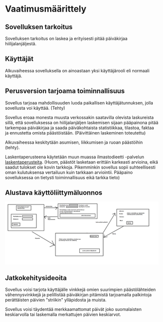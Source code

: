 # Vaatimusmäärittely

## Sovelluksen tarkoitus

Sovelluksen tarkoitus on laskea ja erityisesti pitää päiväkirjaa hiilijalanjäljestä.

## Käyttäjät

Alkuvaiheessa sovelluksella on ainoastaan yksi käyttäjärooli eli normaali käyttäjä.

## Perusversion tarjoama toiminnallisuus

Sovellus tarjoaa mahdollisuuden luoda paikallisen käyttäjätunnuksen, jolla sovellusta voi käyttää. (Tehty)

Sovellus eroaa monesta muusta verkossakin saatavilla olevista laskureista sillä, että sovelluksessa on hiilijalanjäljen laskemisen sijaan pääpainona pitää tarkempaa päiväkirjaa ja saada päiväkohtaista statistiikkaa, tilastoa, faktaa ja ennustetta omista päästöistään. (Päivittäinen laskeminen toteutettu)

Alkuvaiheessa keskitytään asumisen, liikkumisen ja ruoan päästöihin (tehty).

Laskentaperusteena käytetään muun muassa ilmastodieetti -palvelun [laskentaperusteita](https://ilmastodieetti.ymparisto.fi/ilmastodieetti/documentation/Laskentaperusteet.pdf). (Huom, päästöt lasketaan erittäin karkeasti arvioina, eikä saadut tulokset ole kovin tarkkoja. Pikemminkin sovellus sopii suhteellisesti oman kulutuksensa vertailuun kuin tarkkaan arviointii. Pääpaino sovelluksessa on tietysti toiminnallisuus eikä tarkka tieto)

## Alustava käyttöliittymäluonnos

<img src="https://github.com/Juboskar/ot-harjoitustyo/blob/master/Dokumentaatio/Kuvat/kayttoliittymaluonnos.png" width="1000">

## Jatkokehitysideoita

Sovellus voisi tarjota käyttäjälle vinkkejä omien suurimpien päästölähteiden vähennysvinkkejä ja pelillistää päiväkirjan pitämistä tarjoamalla palkintoja perättäisten päivien "striikin" ylläpidosta ja muista.

Sovellus voisi täydentää merkkaamattomat päivät joko suomalaisten keskiarvolla tai laskemalla merkattujen päivien keskiarvot.
